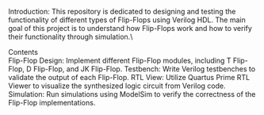Introduction:
   This repository is dedicated to designing and testing the functionality of different types of Flip-Flops using Verilog HDL.
      The main goal of this project is to understand how Flip-Flops work and how to verify their functionality through simulation.\

Contents   
   Flip-Flop Design: Implement different Flip-Flop modules, including T Flip-Flop, D Flip-Flop, and JK Flip-Flop.
      Testbench: Write Verilog testbenches to validate the output of each Flip-Flop.
         RTL View: Utilize Quartus Prime RTL Viewer to visualize the synthesized logic circuit from Verilog code.
            Simulation: Run simulations using ModelSim to verify the correctness of the Flip-Flop implementations.
